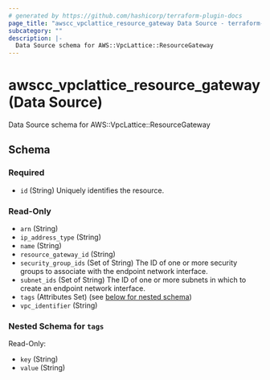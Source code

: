 ```yaml
---
# generated by https://github.com/hashicorp/terraform-plugin-docs
page_title: "awscc_vpclattice_resource_gateway Data Source - terraform-provider-awscc"
subcategory: ""
description: |-
  Data Source schema for AWS::VpcLattice::ResourceGateway
---
```


# awscc_vpclattice_resource_gateway (Data Source)

Data Source schema for AWS::VpcLattice::ResourceGateway



<!-- schema generated by tfplugindocs -->
## Schema

### Required

- `id` (String) Uniquely identifies the resource.

### Read-Only

- `arn` (String)
- `ip_address_type` (String)
- `name` (String)
- `resource_gateway_id` (String)
- `security_group_ids` (Set of String) The ID of one or more security groups to associate with the endpoint network interface.
- `subnet_ids` (Set of String) The ID of one or more subnets in which to create an endpoint network interface.
- `tags` (Attributes Set) (see [below for nested schema](#nestedatt--tags))
- `vpc_identifier` (String)

<a id="nestedatt--tags"></a>
### Nested Schema for `tags`

Read-Only:

- `key` (String)
- `value` (String)
